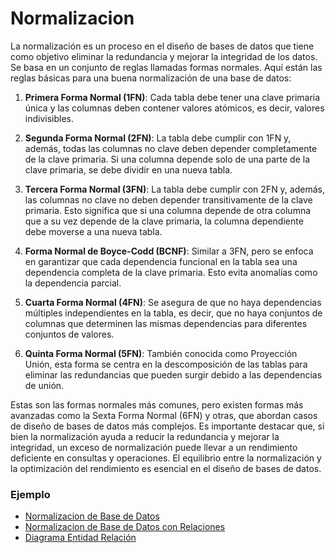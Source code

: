 # Normalizacion

La normalización es un proceso en el diseño de bases de datos que tiene como objetivo eliminar la redundancia y mejorar la integridad de los datos. Se basa en un conjunto de reglas llamadas formas normales. Aquí están las reglas básicas para una buena normalización de una base de datos:

1. **Primera Forma Normal (1FN)**: Cada tabla debe tener una clave primaria única y las columnas deben contener valores atómicos, es decir, valores indivisibles.

2. **Segunda Forma Normal (2FN)**: La tabla debe cumplir con 1FN y, además, todas las columnas no clave deben depender completamente de la clave primaria. Si una columna depende solo de una parte de la clave primaria, se debe dividir en una nueva tabla.

3. **Tercera Forma Normal (3FN)**: La tabla debe cumplir con 2FN y, además, las columnas no clave no deben depender transitivamente de la clave primaria. Esto significa que si una columna depende de otra columna que a su vez depende de la clave primaria, la columna dependiente debe moverse a una nueva tabla.

4. **Forma Normal de Boyce-Codd (BCNF)**: Similar a 3FN, pero se enfoca en garantizar que cada dependencia funcional en la tabla sea una dependencia completa de la clave primaria. Esto evita anomalías como la dependencia parcial.

5. **Cuarta Forma Normal (4FN)**: Se asegura de que no haya dependencias múltiples independientes en la tabla, es decir, que no haya conjuntos de columnas que determinen las mismas dependencias para diferentes conjuntos de valores.

6. **Quinta Forma Normal (5FN)**: También conocida como Proyección Unión, esta forma se centra en la descomposición de las tablas para eliminar las redundancias que pueden surgir debido a las dependencias de unión.

Estas son las formas normales más comunes, pero existen formas más avanzadas como la Sexta Forma Normal (6FN) y otras, que abordan casos de diseño de bases de datos más complejos. Es importante destacar que, si bien la normalización ayuda a reducir la redundancia y mejorar la integridad, un exceso de normalización puede llevar a un rendimiento deficiente en consultas y operaciones. El equilibrio entre la normalización y la optimización del rendimiento es esencial en el diseño de bases de datos.

### Ejemplo

- [Normalizacion de Base de Datos](ejemplos.md)
- [Normalizacion de Base de Datos con Relaciones](ejemplos2.md)
- [Diagrama Entidad Relación](ejemplos3.md)